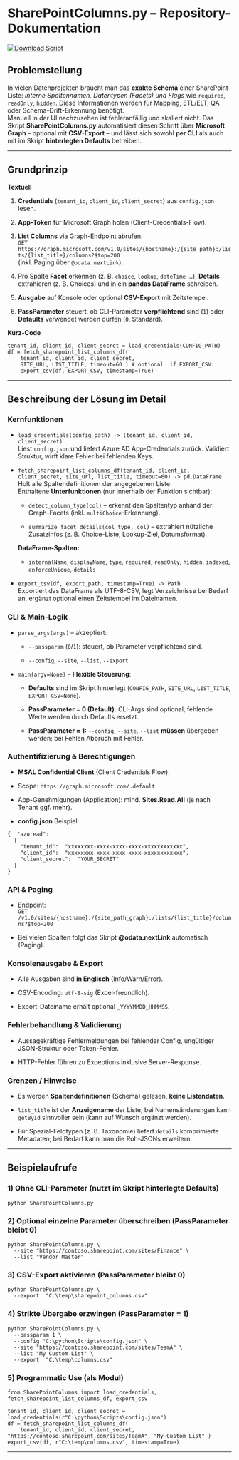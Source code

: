 # SharePointColumns.py – Repository-Dokumentation

[![Download Script](https://img.shields.io/badge/Download-SharePointColumns.py-yellow?logo=python&logoColor=white)](https://github.com/ErhardRainer/GRAPH_API/blob/main/Sharepoint/SharePointColumns.py)


## Problemstellung

In vielen Datenprojekten braucht man das **exakte Schema** einer SharePoint-Liste: _interne Spaltennamen, Datentypen (Facets) und Flags_ wie `required`, `readOnly`, `hidden`. Diese Informationen werden für Mapping, ETL/ELT, QA oder Schema-Drift-Erkennung benötigt.  
Manuell in der UI nachzusehen ist fehleranfällig und skaliert nicht. Das Skript **SharePointColumns.py** automatisiert diesen Schritt über **Microsoft Graph** – optional mit **CSV-Export** – und lässt sich sowohl **per CLI** als auch mit im Skript **hinterlegten Defaults** betreiben.

----------

## Grundprinzip

**Textuell**

1.  **Credentials** (`tenant_id`, `client_id`, `client_secret`) aus `config.json` lesen.
    
2.  **App-Token** für Microsoft Graph holen (Client-Credentials-Flow).
    
3.  **List Columns** via Graph-Endpoint abrufen:  
    `GET https://graph.microsoft.com/v1.0/sites/{hostname}:/{site_path}:/lists/{list_title}/columns?$top=200`  
    (inkl. Paging über `@odata.nextLink`).
    
4.  Pro Spalte **Facet** erkennen (z. B. `choice`, `lookup`, `dateTime` …), **Details** extrahieren (z. B. Choices) und in ein **pandas DataFrame** schreiben.
    
5.  **Ausgabe** auf Konsole oder optional **CSV-Export** mit Zeitstempel.
    
6.  **PassParameter** steuert, ob CLI-Parameter **verpflichtend** sind (`1`) oder **Defaults** verwendet werden dürfen (`0`, Standard).
    

**Kurz-Code**

```
tenant_id, client_id, client_secret = load_credentials(CONFIG_PATH)
df = fetch_sharepoint_list_columns_df(
    tenant_id, client_id, client_secret,
    SITE_URL, LIST_TITLE, timeout=60 ) # optional  if EXPORT_CSV:
    export_csv(df, EXPORT_CSV, timestamp=True)
``` 

----------

## Beschreibung der Lösung im Detail

### Kernfunktionen

-   `load_credentials(config_path) -> (tenant_id, client_id, client_secret)`  
    Liest `config.json` und liefert Azure AD App-Credentials zurück. Validiert Struktur, wirft klare Fehler bei fehlenden Keys.
    
-   `fetch_sharepoint_list_columns_df(tenant_id, client_id, client_secret, site_url, list_title, timeout=60) -> pd.DataFrame`  
    Holt alle Spaltendefinitionen der angegebenen Liste.  
    Enthaltene **Unterfunktionen** (nur innerhalb der Funktion sichtbar):
    
    -   `detect_column_type(col)` – erkennt den Spaltentyp anhand der Graph-Facets (inkl. `multiChoice`-Erkennung).
        
    -   `summarize_facet_details(col_type, col)` – extrahiert nützliche Zusatzinfos (z. B. Choice-Liste, Lookup-Ziel, Datumsformat).
        
    
    **DataFrame-Spalten:**
    
    -   `internalName`, `displayName`, `type`, `required`, `readOnly`, `hidden`, `indexed`, `enforceUnique`, `details`
        
-   `export_csv(df, export_path, timestamp=True) -> Path`  
    Exportiert das DataFrame als UTF-8-CSV, legt Verzeichnisse bei Bedarf an, ergänzt optional einen Zeitstempel im Dateinamen.
    

### CLI & Main-Logik

-   `parse_args(argv)` – akzeptiert:
    
    -   `--passparam` (`0`/`1`): steuert, ob Parameter verpflichtend sind.
        
    -   `--config`, `--site`, `--list`, `--export`
        
-   `main(argv=None)` – **Flexible Steuerung**:
    
    -   **Defaults** sind im Skript hinterlegt (`CONFIG_PATH`, `SITE_URL`, `LIST_TITLE`, `EXPORT_CSV=None`).
        
    -   **PassParameter = 0 (Default):** CLI-Args sind optional; fehlende Werte werden durch Defaults ersetzt.
        
    -   **PassParameter = 1:** `--config`, `--site`, `--list` **müssen** übergeben werden; bei Fehlen Abbruch mit Fehler.
        

### Authentifizierung & Berechtigungen

-   **MSAL Confidential Client** (Client Credentials Flow).
    
-   Scope: `https://graph.microsoft.com/.default`
    
-   App-Genehmigungen (Application): mind. **Sites.Read.All** (je nach Tenant ggf. mehr).
    
-   **config.json** Beispiel:
    
```
{  "azuread":
  {
    "tenant_id":  "xxxxxxxx-xxxx-xxxx-xxxx-xxxxxxxxxxxx",
    "client_id":  "xxxxxxxx-xxxx-xxxx-xxxx-xxxxxxxxxxxx",
    "client_secret":  "YOUR_SECRET"
  }
}
``` 
    

### API & Paging

-   Endpoint:  
    `GET /v1.0/sites/{hostname}:/{site_path_graph}:/lists/{list_title}/columns?$top=200`
    
-   Bei vielen Spalten folgt das Skript **@odata.nextLink** automatisch (Paging).
    

### Konsolenausgabe & Export

-   Alle Ausgaben sind **in Englisch** (Info/Warn/Error).
    
-   CSV-Encoding: `utf-8-sig` (Excel-freundlich).
    
-   Export-Dateiname erhält optional `_YYYYMMDD_HHMMSS`.
    

### Fehlerbehandlung & Validierung

-   Aussagekräftige Fehlermeldungen bei fehlender Config, ungültiger JSON-Struktur oder Token-Fehler.
    
-   HTTP-Fehler führen zu Exceptions inklusive Server-Response.
    

### Grenzen / Hinweise

-   Es werden **Spaltendefinitionen** (Schema) gelesen, **keine Listendaten**.
    
-   `list_title` ist der **Anzeigename** der Liste; bei Namensänderungen kann `getById` sinnvoller sein (kann auf Wunsch ergänzt werden).
    
-   Für Spezial-Feldtypen (z. B. Taxonomie) liefert `details` komprimierte Metadaten; bei Bedarf kann man die Roh-JSONs erweitern.
    

----------

## Beispielaufrufe

### 1) Ohne CLI-Parameter (nutzt im Skript hinterlegte Defaults)

```
python SharePointColumns.py
``` 

### 2) Optional einzelne Parameter überschreiben (PassParameter bleibt 0)

```
python SharePointColumns.py \
  --site "https://contoso.sharepoint.com/sites/Finance" \
  --list "Vendor Master"
``` 

### 3) CSV-Export aktivieren (PassParameter bleibt 0)

```
python SharePointColumns.py \
  --export  "C:\temp\sharepoint_columns.csv"
``` 

### 4) Strikte Übergabe erzwingen (PassParameter = 1)

```
python SharePointColumns.py \
  --passparam 1 \
  --config "C:\python\Scripts\config.json" \
  --site "https://contoso.sharepoint.com/sites/TeamA" \
  --list "My Custom List" \
  --export  "C:\temp\columns.csv"
``` 

### 5) Programmatic Use (als Modul)

```
from SharePointColumns import load_credentials, fetch_sharepoint_list_columns_df, export_csv

tenant_id, client_id, client_secret = load_credentials(r"C:\python\Scripts\config.json")
df = fetch_sharepoint_list_columns_df(
    tenant_id, client_id, client_secret, "https://contoso.sharepoint.com/sites/TeamA", "My Custom List" )
export_csv(df, r"C:\temp\columns.csv", timestamp=True)
``` 

----------

